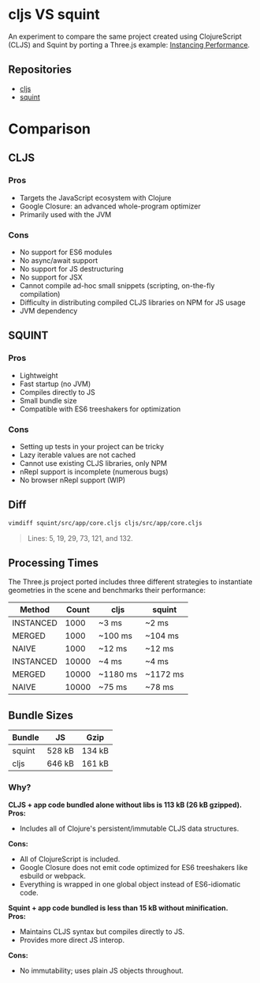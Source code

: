 # cljs VS squint

An experiment to compare the same project created using ClojureScript (CLJS) and Squint by porting a Three.js example: [Instancing Performance](https://threejs.org/examples/#webgl_instancing_performance).

## Repositories
- [cljs](./cljs/)
- [squint](./squint/)

# Comparison

## CLJS

### Pros
- Targets the JavaScript ecosystem with Clojure
- Google Closure: an advanced whole-program optimizer
- Primarily used with the JVM

### Cons
- No support for ES6 modules
- No async/await support
- No support for JS destructuring
- No support for JSX
- Cannot compile ad-hoc small snippets (scripting, on-the-fly compilation)
- Difficulty in distributing compiled CLJS libraries on NPM for JS usage
- JVM dependency

## SQUINT

### Pros
- Lightweight
- Fast startup (no JVM)
- Compiles directly to JS
- Small bundle size
- Compatible with ES6 treeshakers for optimization

### Cons
- Setting up tests in your project can be tricky
- Lazy iterable values are not cached
- Cannot use existing CLJS libraries, only NPM
- nRepl support is incomplete (numerous bugs)
- No browser nRepl support (WIP)

## Diff
```bash
vimdiff squint/src/app/core.cljs cljs/src/app/core.cljs
```
> Lines: 5, 19, 29, 73, 121, and 132.

## Processing Times
The Three.js project ported includes three different strategies to instantiate geometries in the scene and benchmarks their performance:

| Method    | Count | cljs     | squint   |
| --------- | ----- | -------- | -------- |
| INSTANCED | 1000  | ~3 ms    | ~2 ms    |
| MERGED    | 1000  | ~100 ms  | ~104 ms  |
| NAIVE     | 1000  | ~12 ms   | ~12 ms   |
| INSTANCED | 10000 | ~4 ms    | ~4 ms    |
| MERGED    | 10000 | ~1180 ms | ~1172 ms |
| NAIVE     | 10000 | ~75 ms   | ~78 ms   |

## Bundle Sizes
| Bundle | JS     | Gzip   |
| ------ | ------ | ------ |
| squint | 528 kB | 134 kB |
| cljs   | 646 kB | 161 kB |

### Why?
**CLJS + app code bundled alone without libs is 113 kB (26 kB gzipped).**  
**Pros:**
- Includes all of Clojure's persistent/immutable CLJS data structures.

**Cons:**
- All of ClojureScript is included.
- Google Closure does not emit code optimized for ES6 treeshakers like esbuild or webpack.
- Everything is wrapped in one global object instead of ES6-idiomatic code.

**Squint + app code bundled is less than 15 kB without minification.**  
**Pros:**
- Maintains CLJS syntax but compiles directly to JS.
- Provides more direct JS interop.

**Cons:**
- No immutability; uses plain JS objects throughout.

